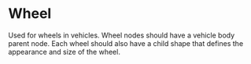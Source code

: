 # Wheel
Used for wheels in vehicles. Wheel nodes should have a vehicle body parent node. Each wheel should also have a child shape that defines the appearance and size of the wheel.